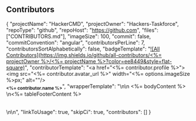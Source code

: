 ## Contributors

{
  "projectName": "HackerCMD",
  "projectOwner": "Hackers-Taskforce",
  "repoType": "github",
  "repoHost": "https://github.com",
  "files": ["CONTRIBUTORS.md"],
  "imageSize": 100,
  "commit": false,
  "commitConvention": "angular",
  "contributorsPerLine": 7,
  "contributorsSortAlphabetically": false,
  "badgeTemplate": "[![All Contributors](https://img.shields.io/github/all-contributors/<%= projectOwner %>/<%= projectName %>?color=ee8449&style=flat-square)](#contributors)",
  "contributorTemplate": "<a href=\"<%= contributor.profile %>\"><img src=\"<%= contributor.avatar_url %>\" width=\"<%= options.imageSize %>px;\" alt=\"\"/><br /><sub><b><%= contributor.name %></b></sub></a>",
  "wrapperTemplate": "\n<table>\n  <tbody><%= bodyContent %>  </tbody>\n<%= tableFooterContent %></table>\n\n",
  "linkToUsage": true,
  "skipCi": true,
  "contributors": []
}
